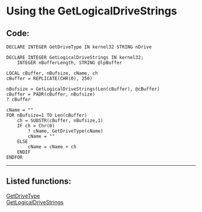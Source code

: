 
# Using the GetLogicalDriveStrings

## Code:
```foxpro  
DECLARE INTEGER GetDriveType IN kernel32 STRING nDrive

DECLARE INTEGER GetLogicalDriveStrings IN kernel32;
	INTEGER nBufferLength, STRING @lpBuffer

LOCAL cBuffer, nBufsize, cName, ch
cBuffer = REPLICATE(CHR(0), 250)
	
nBufsize = GetLogicalDriveStrings(Len(cBuffer), @cBuffer)
cBuffer = PADR(cBuffer, nBufsize)
? cBuffer
	
cName = ""
FOR nBufsize=1 TO Len(cBuffer)
	ch = SUBSTR(cBuffer, nBufsize,1)
	IF ch = Chr(0)
		? cName, GetDriveType(cName)
		cName = ""
	ELSE
		cName = cName + ch
	ENDIF
ENDFOR  
```  
***  


## Listed functions:
[GetDriveType](../libraries/kernel32/GetDriveType.md)  
[GetLogicalDriveStrings](../libraries/kernel32/GetLogicalDriveStrings.md)  

